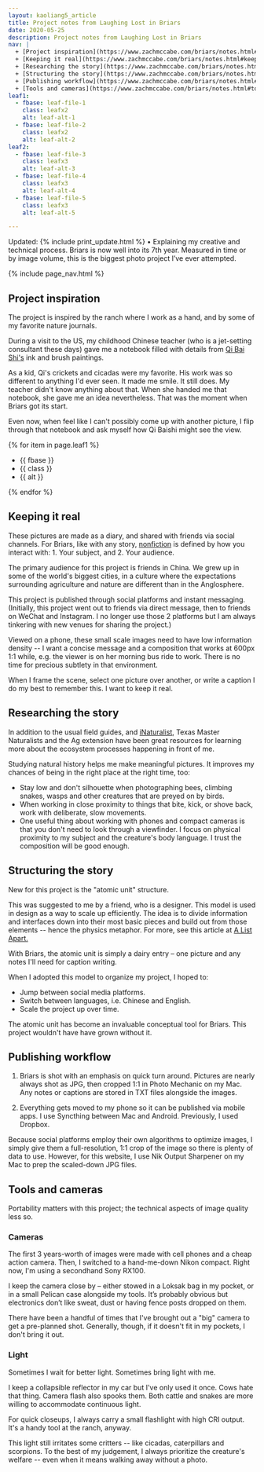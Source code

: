 ```yaml
---
layout: kaoliang5_article
title: Project notes from Laughing Lost in Briars
date: 2020-05-25
description: Project notes from Laughing Lost in Briars
nav: |
  + [Project inspiration](https://www.zachmccabe.com/briars/notes.html#project-inspiration)
  + [Keeping it real](https://www.zachmccabe.com/briars/notes.html#keeping-it-real)
  + [Researching the story](https://www.zachmccabe.com/briars/notes.html#researching-the-story)
  + [Structuring the story](https://www.zachmccabe.com/briars/notes.html#structuring-the-story)
  + [Publishing workflow](https://www.zachmccabe.com/briars/notes.html#publishing-workflow)
  + [Tools and cameras](https://www.zachmccabe.com/briars/notes.html#tools-and-cameras)
leaf1:
  - fbase: leaf-file-1
    class: leafx2
    alt: leaf-alt-1
  - fbase: leaf-file-2
    class: leafx2
    alt: leaf-alt-2
leaf2:
  - fbase: leaf-file-3
    class: leafx3
    alt: leaf-alt-3
  - fbase: leaf-file-4
    class: leafx3
    alt: leaf-alt-4
  - fbase: leaf-file-5
    class: leafx3
    alt: leaf-alt-5

---
```



Updated: {% include print_update.html %} • Explaining my creative and technical process. Briars is now well into its 7th year. Measured in time or by image volume, this is the biggest photo project I’ve ever attempted.



{% include page_nav.html %}



## Project inspiration

The project is inspired by the ranch where I work as a hand, and by some of my favorite nature journals.

During a visit to the US, my childhood Chinese teacher (who is a jet-setting consultant these days) gave me a notebook filled with details from [Qi Bai Shi's] ink and brush paintings.

As a kid, Qi's crickets and cicadas were my favorite. His work was so different to anything I'd ever seen. It made me smile. It still does. My teacher didn't know anything about that. When she handed me that notebook, she gave me an idea nevertheless. That was the moment when Briars got its start.

Even now, when feel like I can't possibly come up with another picture, I flip through that notebook and ask myself how Qi Baishi might see the view.

[Qi Bai Shi's]: https://www.tretyakovgallerymagazine.com/articles/3-2017-56/true-charm-nature-some-notes-qi-baishi-and-his-art


{% for item in page.leaf1 %}   
<div class="leafy7">
  <ul>
    <li>
      {{ fbase }}
    </li>
    <li>
      {{ class }}        
    </li>
    <li>
      {{ alt }}
    </li>
  </ul>
</div>
{% endfor %}



## Keeping it real

These pictures are made as a diary, and shared with friends via social channels. For Briars, like with any story, [nonfiction] is defined by how you interact with: 1. Your subject, and 2. Your audience.

The primary audience for this project is friends in China. We grew up in some of the world's biggest cities, in a culture where the expectations surrounding agriculture and nature are different than in the Anglosphere.

This project is published through social platforms and instant messaging. (Initially, this project went out to friends via direct message, then to friends on WeChat and Instagram. I no longer use those 2 platforms but I am always tinkering with new venues for sharing the project.)

Viewed on a phone, these small scale images need to have low information density -- I want a concise message and a composition that works at 600px 1:1 while, e.g. the viewer is on her morning bus ride to work. There is no time for precious subtlety in that environment.

When I frame the scene, select one picture over another, or write a caption I do my best to remember this. I want to keep it real.

[nonfiction]: https://www.zachmccabe.com/nonfiction



## Researching the story

In addition to the usual field guides, and [iNaturalist,] Texas Master Naturalists and the Ag extension have been great resources for learning more about the ecosystem processes happening in front of me.

Studying natural history helps me make meaningful pictures. It improves my chances of being in the right place at the right time, too:

- Stay low and don't silhouette when photographing bees, climbing snakes, wasps and other creatures that are preyed on by birds.
- When working in close proximity to things that bite, kick, or shove back, work with deliberate, slow movements.
- One useful thing about working with phones and compact cameras is that you don't need to look through a viewfinder. I focus on physical proximity to my subject and the creature's body language. I trust the composition will be good enough.

[iNaturalist,]: https://www.inaturalist.org/



## Structuring the story

New for this project is the "atomic unit" structure. 

This was suggested to me by a friend, who is a designer. This model is used in design as a way to scale up efficiently. The idea is to divide information and interfaces down into their most basic pieces and build out from those elements -- hence the physics metaphor. For more, see this article at [A List Apart.](https://alistapart.com/article/language-of-modular-design)

With Briars, the atomic unit is simply a dairy entry – one picture and any notes I'll need for caption writing.

When I adopted this model to organize my project, I hoped to:

- Jump between social media platforms.
- Switch between languages, i.e. Chinese and English.
- Scale the project up over time.

The atomic unit has become an invaluable conceptual tool for Briars. This project wouldn't have have grown without it.



## Publishing workflow

1. Briars is shot with an emphasis on quick turn around. Pictures are nearly always shot as JPG, then cropped 1:1 in Photo Mechanic on my Mac. Any notes or captions are stored in TXT files alongside the images.

2. Everything gets moved to my phone so it can be published via mobile apps. I use Syncthing between Mac and Android. Previously, I used Dropbox.

Because social platforms employ their own algorithms to optimize images, I simply give them a full-resolution, 1:1 crop of the image so there is plenty of data to use. However, for this website, I use Nik Output Sharpener on my Mac to prep the scaled-down JPG files.



## Tools and cameras

Portability matters with this project; the technical aspects of image quality less so.

### Cameras

The first 3 years-worth of images were made with cell phones and a cheap action camera. Then, I switched to a hand-me-down Nikon compact. Right now, I'm using a secondhand Sony RX100.

I keep the camera close by – either stowed in a Loksak bag in my pocket, or in a small Pelican case alongside my tools. It’s probably obvious but electronics don’t like sweat, dust or having fence posts dropped on them.

There have been a handful of times that I've brought out a "big" camera to get a pre-planned shot. Generally, though, if it doesn't fit in my pockets, I don't bring it out.

### Light

Sometimes I wait for better light. Sometimes bring light with me.

I keep a collapsible reflector in my car but I've only used it once. Cows hate that thing. Camera flash also spooks them. Both cattle and snakes are more willing to accommodate continuous light.

For quick closeups, I always carry a small flashlight with high CRI output. It's a handy tool at the ranch, anyway.

This light still irritates some critters -- like cicadas, caterpillars and scorpions. To the best of my judgement, I always prioritize the creature's welfare -- even when it means walking away without a photo.
